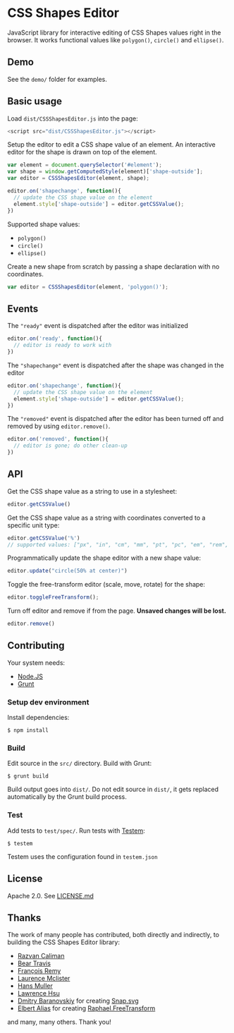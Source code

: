 # CSS Shapes Editor

JavaScript library for interactive editing of CSS Shapes values right in the browser. It works functional values like `polygon()`, `circle()` and `ellipse()`.

## Demo

See the `demo/` folder for examples.

## Basic usage

Load `dist/CSSShapesEditor.js` into the page:

```js
<script src="dist/CSSShapesEditor.js"></script>
```

Setup the editor to edit a CSS shape value of an element. An interactive editor for the shape is drawn on top of the element.

```js
var element = document.querySelector('#element');
var shape = window.getComputedStyle(element)['shape-outside'];
var editor = CSSShapesEditor(element, shape);

editor.on('shapechange', function(){
  // update the CSS shape value on the element
  element.style['shape-outside'] = editor.getCSSValue();
})
```


Supported shape values:

 - `polygon()`
 - `circle()`
 - `ellipse()`

Create a new shape from scratch by passing a shape declaration with no coordinates.

```js
var editor = CSSShapesEditor(element, 'polygon()');
```

## Events

The `"ready"` event is dispatched after the editor was initialized

```js
editor.on('ready', function(){
  // editor is ready to work with
})
```

The `"shapechange"` event is dispatched after the shape was changed in the editor

```js
editor.on('shapechange', function(){
  // update the CSS shape value on the element
  element.style['shape-outside'] = editor.getCSSValue();
})
```

The `"removed"` event is dispatched after the editor has been turned off and removed by using `editor.remove()`.

```js
editor.on('removed', function(){
  // editor is gone; do other clean-up
})
```

## API  

Get the CSS shape value as a string to use in a stylesheet:

```js
editor.getCSSValue()
```

Get the CSS shape value as a string with coordinates converted to a specific unit type:

```js
editor.getCSSValue('%')
// supported values: ["px", "in", "cm", "mm", "pt", "pc", "em", "rem", "vw", "vh", "%"]

```

Programmatically update the shape editor with a new shape value:

```js
editor.update("circle(50% at center)")
```

Toggle the free-transform editor (scale, move, rotate) for the shape:

```js
editor.toggleFreeTransform();
```

Turn off editor and remove if from the page. **Unsaved changes will be lost.**

```js
editor.remove()
```

## Contributing

Your system needs:

  - [Node.JS](http://nodejs.org/)
  - [Grunt](http://gruntjs.com/)

### Setup dev environment

Install dependencies:

    $ npm install

### Build

Edit source in the `src/` directory. Build with Grunt:

    $ grunt build

Build output goes into `dist/`. Do not edit source in `dist/`, it gets replaced automatically by the Grunt build process.

### Test

Add tests to `test/spec/`. Run tests with [Testem](https://github.com/airportyh/testem):

    $ testem

Testem uses the configuration found in `testem.json`

## License

Apache 2.0. See [LICENSE.md](./LICENSE.md)

## Thanks

The work of many people has contributed, both directly and indirectly, to building the CSS Shapes Editor library:

- [Razvan Caliman](https://github.com/oslego)
- [Bear Travis](https://github.com/betravis)
- [François Remy](https://github.com/FremyCompany)
- [Laurence Mclister](https://github.com/lmclister)
- [Hans Muller](https://github.com/hansmuller)
- [Lawrence Hsu](https://github.com/larz0)
- [Dmitry Baranovskiy](https://github.com/DmitryBaranovskiy) for creating [Snap.svg](http://snapsvg.io/)
- [Elbert Alias](https://github.com/elbertf) for creating [Raphael.FreeTransform ](https://github.com/ElbertF/Raphael.FreeTransform)

and many, many others. Thank you!
